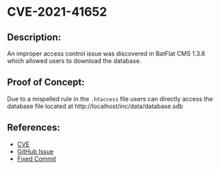 # CVE-2021-41652

## Description:
An improper access control issue was discovered in BatFlat CMS 1.3.6 which allowed users to download the database.

## Proof of Concept:
Due to a mispelled rule in the `.htaccess` file users can directly access the database file located at http://localhost/inc/data/database.sdb

## References:
- [CVE](https://www.cve.org/CVERecord?id=CVE-2021-41652)
- [GitHub Issue](https://github.com/sruupl/batflat/issues/113)
- [Fixed Commit](https://github.com/sruupl/batflat/commit/9211d84406d63c575b079619137aff74b67cd344)